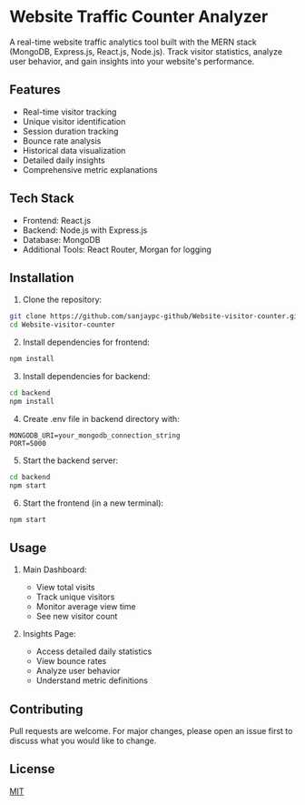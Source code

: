 # Website Traffic Counter Analyzer

A real-time website traffic analytics tool built with the MERN stack (MongoDB, Express.js, React.js, Node.js). Track visitor statistics, analyze user behavior, and gain insights into your website's performance.

## Features

- Real-time visitor tracking
- Unique visitor identification
- Session duration tracking
- Bounce rate analysis
- Historical data visualization
- Detailed daily insights
- Comprehensive metric explanations

## Tech Stack

- Frontend: React.js
- Backend: Node.js with Express.js
- Database: MongoDB
- Additional Tools: React Router, Morgan for logging

## Installation

1. Clone the repository:
```bash
git clone https://github.com/sanjaypc-github/Website-visitor-counter.git
cd Website-visitor-counter
```

2. Install dependencies for frontend:
```bash
npm install
```

3. Install dependencies for backend:
```bash
cd backend
npm install
```

4. Create .env file in backend directory with:
```
MONGODB_URI=your_mongodb_connection_string
PORT=5000
```

5. Start the backend server:
```bash
cd backend
npm start
```

6. Start the frontend (in a new terminal):
```bash
npm start
```

## Usage

1. Main Dashboard:
   - View total visits
   - Track unique visitors
   - Monitor average view time
   - See new visitor count

2. Insights Page:
   - Access detailed daily statistics
   - View bounce rates
   - Analyze user behavior
   - Understand metric definitions

## Contributing

Pull requests are welcome. For major changes, please open an issue first to discuss what you would like to change.

## License

[MIT](https://choosealicense.com/licenses/mit/)
